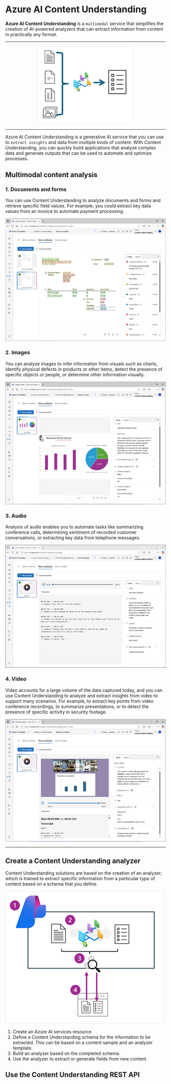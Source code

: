 # Azure AI Content Understanding

**Azure AI Content Understanding** is a `multimodal` service that simplifies the creation of AI-powered analyzers that can extract information from content in practically any format.

---

<div style="text-align: center;">
    <img src="images/content-lang-understanding.png" style="border-radius: 10px; width: 60%;" alt="content-lang-understanding">
</div>

---

Azure AI Content Understanding is a generative AI service that you can use to `extract insights` and data from multiple kinds of content. With Content Understanding, you can quickly build applications that analyze complex data and generate outputs that can be used to automate and optimize processes.

## Multimodal content analysis

### 1. Documents and forms

You can use Content Understanding to analyze documents and forms and retrieve specific field values. For example, you could extract key data values from an invoice to automate payment processing.

![content-lu-doc-and-form](images/content-lu-doc-and-form.png)

### 2. Images

You can analyze images to infer information from visuals such as charts, identify physical defects in products or other items, detect the presence of specific objects or people, or determine other information visually.

![content-lu-img](images/content-lu-img.png)

### 3. Audio

Analysis of audio enables you to automate tasks like summarizing conference calls, determining sentiment of recorded customer conversations, or extracting key data from telephone messages.

![content-lu-audio](images/content-lu-audio.png)

### 4. Video

Video accounts for a large volume of the data captured today, and you can use Content Understanding to analyze and extract insights from video to support many scenarios. For example, to extract key points from video conference recordings, to summarize presentations, or to detect the presence of specific activity in security footage.

![content-lu-video](images/content-lu-video.png)

---

## Create a Content Understanding analyzer

Content Understanding solutions are based on the creation of an analyzer; which is trained to extract specific information from a particular type of content based on a schema that you define.

![content-lu-analyzer-workflow](images/content-lu-analyzer-workflow.png)

1. Create an Azure AI services resource.
1. Define a Content Understanding schema for the information to be extracted. This can be based on a content sample and an analyzer template.
1. Build an analyzer based on the completed schema.
1. Use the analyzer to extract or generate fields from new content.

## Use the Content Understanding REST API
